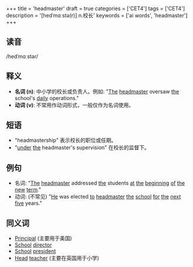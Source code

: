 +++
title = 'headmaster'
draft = true
categories = ['CET4']
tags = ['CET4']
description = '[hedˈmɑːstə(r)] n.校长'
keywords = ['ai words', 'headmaster']
+++

## 读音
/hedˈmɑːstər/

## 释义
- **名词 (n)**: 中小学的校长或负责人。例如: "[The](/zh/post/the/) [headmaster](/zh/post/headmaster/) oversaw [the](/zh/post/the/) school's [daily](/zh/post/daily/) operations."
- **动词 (v)**: 不常用作动词形式，一般仅作为名词使用。

## 短语
- "headmastership" 表示校长的职位或任期。
- "[under](/zh/post/under/) [the](/zh/post/the/) headmaster's supervision" 在校长的监督下。

## 例句
- 名词: "[The](/zh/post/the/) [headmaster](/zh/post/headmaster/) addressed [the](/zh/post/the/) students [at](/zh/post/at/) [the](/zh/post/the/) [beginning](/zh/post/beginning/) [of](/zh/post/of/) [the](/zh/post/the/) [new](/zh/post/new/) [term](/zh/post/term/)."
- 动词: (不常见) "[He](/zh/post/he/) was elected [to](/zh/post/to/) [headmaster](/zh/post/headmaster/) [the](/zh/post/the/) [school](/zh/post/school/) [for](/zh/post/for/) [the](/zh/post/the/) [next](/zh/post/next/) [five](/zh/post/five/) years."

## 同义词
- [Principal](/zh/post/principal/) (主要用于美国)
- [School](/zh/post/school/) [director](/zh/post/director/)
- [School](/zh/post/school/) [president](/zh/post/president/)
- [Head](/zh/post/head/) [teacher](/zh/post/teacher/) (主要在英国用于小学)

